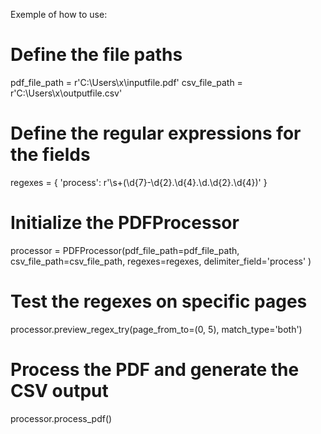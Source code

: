 Exemple of how to use:

# Define the file paths
pdf_file_path = r'C:\Users\x\inputfile.pdf'
csv_file_path = r'C:\Users\x\outputfile.csv'

# Define the regular expressions for the fields
regexes = {
    'process': r'\s+(\d{7}-\d{2}\.\d{4}\.\d\.\d{2}\.\d{4})'
}

# Initialize the PDFProcessor
processor = PDFProcessor(pdf_file_path=pdf_file_path,
                         csv_file_path=csv_file_path,
                         regexes=regexes,
                         delimiter_field='process'
                           )

# Test the regexes on specific pages
processor.preview_regex_try(page_from_to=(0, 5), match_type='both')

# Process the PDF and generate the CSV output
processor.process_pdf()
